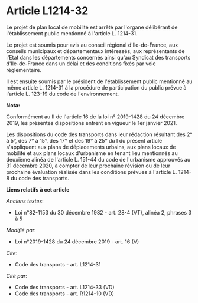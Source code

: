 # Article L1214-32

Le projet de plan local de mobilité est arrêté par l'organe délibérant de l'établissement public mentionné à l'article L.
1214-31.

Le projet est soumis pour avis au conseil régional d'Ile-de-France, aux conseils municipaux et départementaux intéressés, aux
représentants de l'Etat dans les départements concernés ainsi qu'au Syndicat des transports d'Ile-de-France dans un délai et
des conditions fixés par voie réglementaire.

Il est ensuite soumis par le président de l'établissement public mentionné au même article L. 1214-31 à la procédure de
participation du public prévue à l'article L. 123-19 du code de l'environnement.

**Nota:**

Conformément au II de l'article 16 de la loi n° 2019-1428 du 24 décembre 2019, les présentes dispositions entrent en vigueur
le 1er janvier 2021.

Les dispositions du code des transports dans leur rédaction résultant des 2° à 5°, des 7° à 15°, des 17° et des 19° à 25° du
I du présent article s'appliquent aux plans de déplacements urbains, aux plans locaux de mobilité et aux plans locaux
d'urbanisme en tenant lieu mentionnés au deuxième alinéa de l'article L. 151-44 du code de l'urbanisme approuvés au 31
décembre 2020, à compter de leur prochaine révision ou de leur prochaine évaluation réalisée dans les conditions prévues à
l'article L. 1214-8 du code des transports.

**Liens relatifs à cet article**

_Anciens textes_:

  - Loi n°82-1153 du 30 décembre 1982 - art. 28-4 (VT), alinéa 2, phrases 3 à 5

_Modifié par_:

  - Loi n°2019-1428 du 24 décembre 2019 - art. 16 (V)

_Cite_:

  - Code des transports - art. L1214-31

_Cité par_:

  - Code des transports - art. L1214-33 (VD)
  - Code des transports - art. R1214-10 (VD)
